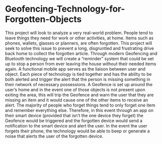 # Geofencing-Technology-for-Forgotten-Objects

This project will look to analyze a very real-world problem. 
People tend to leave things they need for work or other activities,
at home. Items such as phones, wallets, glasses or planners, 
are often forgotten. This project will seek to solve this issue to prevent 
a long, disgruntled and frustrating drive back home to collect the forgotten 
article. Through modern Geofencing and Bluetooth technology we will create a 
“reminder” system that could be set up to stop a person from ever leaving the 
house without their needed items again. A functional mobile app serves as the 
liaison between user and object. Each piece of technology is tied together and
has the ability to be both alerted and trigger the alert that the person is 
missing something in their network of necessary possessions. A Geofence is 
set up around the user’s home and in the event one of those objects is not
present upon exiting the area, this will trip the Geofence and warn the user 
that they are missing an item and it would cause one of the other items to 
receive an alert. The majority of people who forget things tend to only forget 
one item and remember everything else. Therefore, in this event through an app 
on their smart device (provided that isn’t the one device they forget) the 
Geofence would be triggered and the forgotten device would send a notification 
to the smart device and alert the user. In the event the user forgets their phone, 
the technology would be able to beep or generate a noise that alerts the user of the forgotten device.
